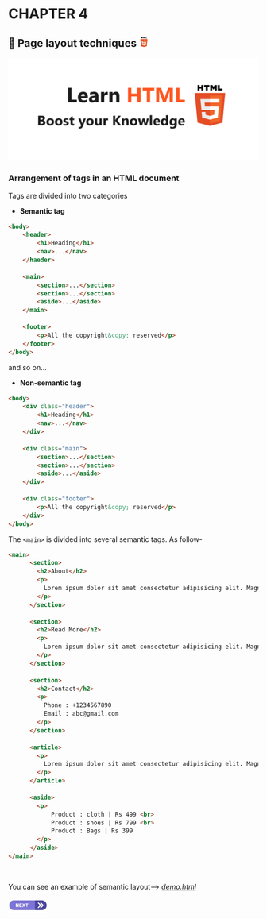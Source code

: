 # CHAPTER 4
## 🔴 Page layout techniques <img src="https://github.com/Ninja-Vikash/asset-cloud/blob/main/icon%20%26%20png/htmlLogo.png" height="20px" />

![Banner](https://github.com/Ninja-Vikash/asset-cloud/blob/main/assets%20-%20HTML/HTML.png)

### Arrangement of tags in an HTML document

Tags are divided into two categories <br>
- **Semantic tag**
```html
<body>
    <header>
        <h1>Heading</h1>
        <nav>...</nav>
    </haeder>

    <main>
        <section>...</section>
        <section>...</section>
        <aside>...</aside>
    </main>

    <footer>
        <p>All the copyright&copy; reserved</p>
    </footer>
</body>
```
and so on...

- **Non-semantic tag**
```html
<body>
    <div class="header">
        <h1>Heading</h1>
        <nav>...</nav>
    </div>

    <div class="main">
        <section>...</section>
        <section>...</section>
        <aside>...</aside>
    </div>

    <div class="footer">
        <p>All the copyright&copy; reserved</p>
    </div>
</body>
```


The `<main>` is divided into several semantic tags. As follow-

```html
<main>
      <section>
        <h2>About</h2>
        <p>
          Lorem ipsum dolor sit amet consectetur adipisicing elit. Magnam corrupti suscipit aperiam, saepe reprehenderitquia minima quoscommodiblanditiis illum est repudiandae possimus sit animi eum, delectus, asperiores dolorum eligendi 
        </p>
      </section>

      <section>
        <h2>Read More</h2>
        <p>
          Lorem ipsum dolor sit amet consectetur adipisicing elit. Magnam corrupti suscipit aperiam, saepe reprehenderitquia minima quoscommodiblanditiis illum est repudiandae possimus sit animi eum, delectus, asperiores dolorum eligendi 
        </p>
      </section>

      <section>
        <h2>Contact</h2>
        <p>
          Phone : +1234567890
          Email : abc@gmail.com
        </p>
      </section>

      <article>
        <p>
          Lorem ipsum dolor sit amet consectetur adipisicing elit. Magnam corrupti suscipit aperiam, saepe reprehenderitquia minima quoscommodiblanditiis illum est repudiandae possimus sit animi eum, delectus, asperiores dolorum eligendi 
        </p>
      </article>

      <aside>
        <p>
            Product : cloth | Rs 499 <br>
            Product : shoes | Rs 799 <br>
            Product : Bags | Rs 399
        </p>
      </aside>
</main>
```
<br>

You can see an example of semantic layout--> <a href="https://github.com/Ninja-Vikash/HTML/blob/main/CHAPTER%204%20-%20Page%20Layout/portfolio.html">*demo.html*</a>
</ol>

<a href="https://github.com/Ninja-Vikash/HTML/tree/main/CHAPTER%205%20-%20Anchor%20Tag">
    <img src="https://github.com/Ninja-Vikash/asset-cloud/blob/main/assets%20-%20HTML/next-removebg-preview.png" height="30px" />
</a>
